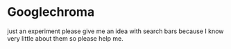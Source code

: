 # Googlechroma
just an experiment
please give me an idea with search bars because I know very little about them so please help me.
